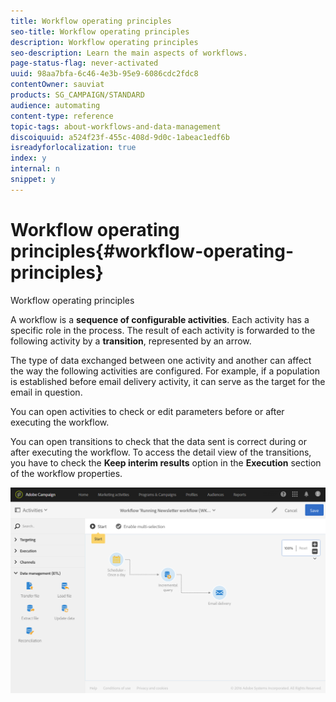 ```yaml
---
title: Workflow operating principles
seo-title: Workflow operating principles
description: Workflow operating principles
seo-description: Learn the main aspects of workflows.
page-status-flag: never-activated
uuid: 98aa7bfa-6c46-4e3b-95e9-6086cdc2fdc8
contentOwner: sauviat
products: SG_CAMPAIGN/STANDARD
audience: automating
content-type: reference
topic-tags: about-workflows-and-data-management
discoiquuid: a524f23f-455c-408d-9d0c-1abeac1edf6b
isreadyforlocalization: true
index: y
internal: n
snippet: y
---
```


# Workflow operating principles{#workflow-operating-principles}

Workflow operating principles

A workflow is a **sequence of configurable activities**. Each activity has a specific role in the process. The result of each activity is forwarded to the following activity by a **transition**, represented by an arrow.

The type of data exchanged between one activity and another can affect the way the following activities are configured. For example, if a population is established before email delivery activity, it can serve as the target for the email in question.

You can open activities to check or edit parameters before or after executing the workflow.

You can open transitions to check that the data sent is correct during or after executing the workflow. To access the detail view of the transitions, you have to check the **Keep interim results** option in the **Execution** section of the workflow properties.

![](assets/workflow_overview.png)

